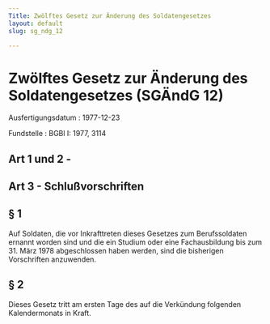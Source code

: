 ```yaml
---
Title: Zwölftes Gesetz zur Änderung des Soldatengesetzes
layout: default
slug: sg_ndg_12

---
```


# Zwölftes Gesetz zur Änderung des Soldatengesetzes (SGÄndG 12)

Ausfertigungsdatum
:   1977-12-23

Fundstelle
:   BGBl I: 1977, 3114



## Art 1 und 2 - 



## Art 3 - Schlußvorschriften



## § 1

Auf Soldaten, die vor Inkrafttreten dieses Gesetzes zum Berufssoldaten
ernannt worden sind und die ein Studium oder eine Fachausbildung bis
zum 31. März 1978 abgeschlossen haben werden, sind die bisherigen
Vorschriften anzuwenden.


## § 2

Dieses Gesetz tritt am ersten Tage des auf die Verkündung folgenden
Kalendermonats in Kraft.

